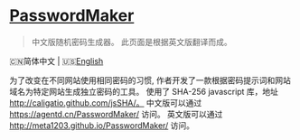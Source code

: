 <h1>
    <a href="#" target="_blank">PasswordMaker</a>
</h1>

> 中文版随机密码生成器。
> 此页面是根据英文版翻译而成。

🇨🇳简体中文 | 🇺🇸[English](./README-en-US.md)

为了改变在不同网站使用相同密码的习惯, 作者开发了一款根据密码提示词和网站域名为特定网站生成独立密码的工具。
使用了 SHA-256 javascript 库，地址 http://caligatio.github.com/jsSHA/。
中文版可以通过 https://agentd.cn/PasswordMaker/ 访问。
英文版可以通过 http://meta1203.github.io/PasswordMaker/ 访问。

